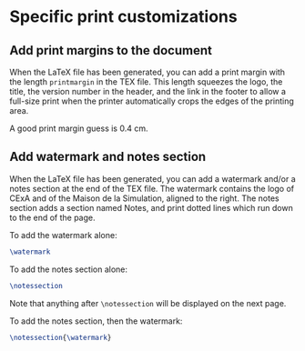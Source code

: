 # Specific print customizations

## Add print margins to the document

When the LaTeX file has been generated, you can add a print margin with the length `printmargin` in the TEX file. This length squeezes the logo, the title, the version number in the header, and the link in the footer to allow a full-size print when the printer automatically crops the edges of the printing area.

A good print margin guess is 0.4 cm.

## Add watermark and notes section

When the LaTeX file has been generated, you can add a watermark and/or a notes section at the end of the TEX file. The watermark contains the logo of CExA and of the Maison de la Simulation, aligned to the right. The notes section adds a section named Notes, and print dotted lines which run down to the end of the page.

To add the watermark alone:

```tex
\watermark
```

To add the notes section alone:

```tex
\notessection
```

Note that anything after `\notessection` will be displayed on the next page.

To add the notes section, then the watermark:

```tex
\notessection{\watermark}
```
